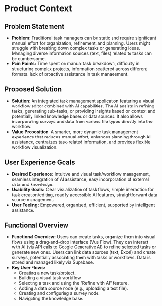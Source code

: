 # Product Context

## Problem Statement

- **Problem:** Traditional task managers can be static and require significant manual effort for organization, refinement, and planning. Users might struggle with breaking down complex tasks or generating ideas. Managing diverse information sources (text, files) related to tasks can be cumbersome.
- **Pain Points:** Time spent on manual task breakdown, difficulty in structuring complex projects, information scattered across different formats, lack of proactive assistance in task management.

## Proposed Solution

- **Solution:** An integrated task management application featuring a visual workflow editor combined with AI capabilities. The AI assists in refining tasks, generating sub-tasks, or providing insights based on context and potentially linked knowledge bases or data sources. It also allows incorporating surveys and data from various file types directly into the workflow.
- **Value Proposition:** A smarter, more dynamic task management experience that reduces manual effort, enhances planning through AI assistance, centralizes task-related information, and provides flexible workflow visualization.

## User Experience Goals

- **Desired Experience:** Intuitive and visual task/workflow management, seamless integration of AI assistance, easy incorporation of external data and knowledge.
- **Usability Goals:** Clear visualization of task flows, simple interaction for task creation/editing, readily accessible AI features, straightforward data source management.
- **User Feeling:** Empowered, organized, efficient, supported by intelligent assistance.

## Functional Overview

- **Functional Overview:** Users can create tasks, organize them into visual flows using a drag-and-drop interface (Vue Flow). They can interact with AI (via API calls to Google Generative AI) to refine selected tasks or generate new ones. Users can link data sources (text, Excel) and create surveys, potentially associating them with tasks or workflows. Data is stored and managed likely via Supabase.
- **Key User Flows:**
  - Creating a new task/project.
  - Building a visual task workflow.
  - Selecting a task and using the "Refine with AI" feature.
  - Adding a data source node (e.g., uploading a text file).
  - Creating and configuring a survey node.
  - Navigating the knowledge base.
